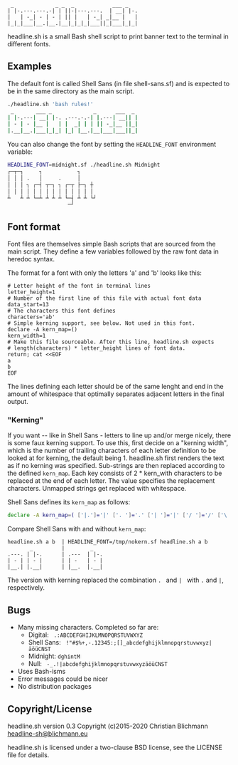 ```
 _             _ _  _            ___ _   
| |-.---.---.-| | ||-|---.---.  | __| |-.
|   | -_| - | - | || |   | -_| _|__ |   |
|_|_|___|__.|__.|__|_|_|_|___||_|___|_|_|
```

headline.sh is a small Bash shell script to print banner text to the terminal
in different fonts.

Examples
--------

The default font is called Shell Sans (in file shell-sans.sf) and is expected
to be in the same directory as the main script.

```bash
./headline.sh 'bash rules!'
 _       ___ _             _      ___  _ 
| |-.---| __| |-. .---.-.-| |.---| __|| |
| - | - |__ |   | |  _| | | || -_|__ ||_|
|.__|__.|___|_|_| |_| |__.|__|___|___||_|
```

You can also change the font by setting the `HEADLINE_FONT` environment
variable:
```bash
HEADLINE_FONT=midnight.sf ./headline.sh Midnight
┌─┬─┐     ┐           ┐      
│ │ │ .   │     .     │      
│ │ │ ┐ ┌─┤ ┬─┐ ┐ ┌─┬ ├─┐ ┼  
│ │ │ │ │ │ │ │ │ │ │ │ │ │  
┴   ┴ ┴ └─┴ ┴ ┴ ┴ └─┤ ┴ ┴ └┘ 
                   ─┘
```

Font format
-----------

Font files are themselves simple Bash scripts that are sourced from the main
script. They define a few variables followed by the raw font data in heredoc
syntax.

The format for a font with only the letters 'a' and 'b' looks like this:
```
# Letter height of the font in terminal lines
letter_height=1
# Number of the first line of this file with actual font data 
data_start=13
# The characters this font defines
characters='ab'
# Simple kerning support, see below. Not used in this font.
declare -A kern_map=()
kern_width=1
# Make this file sourceable. After this line, headline.sh expects
# length(characters) * letter_height lines of font data.
return; cat <<EOF
a 
b 
EOF
```
The lines defining each letter should be of the same lenght and end in the
amount of whitespace that optimally separates adjacent letters in the final
output.

### "Kerning"

If you want -- like in Shell Sans - letters to line up and/or merge nicely,
there is some faux kerning support.
To use this, first decide on a "kerning width", which is the number of
trailing characters of each letter definition to be looked at for kerning,
the default being 1.
headline.sh first renders the text as if no kerning was specified.
Sub-strings are then replaced according to the defined `kern_map`. Each key
consists of 2 * kern_with characters to be replaced at the end of each letter.
The value specifies the replacement characters. Unmapped strings get replaced
with whitespace.

Shell Sans defines its `kern_map` as follows:
```bash
declare -A kern_map=( ['|.']='|' ['. ']='.' ['| ']='|' ['/ ']='/' ['\ ']='\')
```  

Compare Shell Sans with and without `kern_map`:
```
headline.sh a b  | HEADLINE_FONT=/tmp/nokern.sf headline.sh a b
       _         |        _   
.---. | |-.      | .---  | |-.
| - | | - |      | | -   | - |
|__.| |.__|      | |__.  |.__|
```
The version with kerning replaced the combination `. ` and `| ` with `.` and
`|`, respectively.

Bugs
----

  - Many missing characters. Completed so far are:
    * Digital: ` .:ABCDEFGHIJKLMNOPQRSTUVWXYZ`
    * Shell Sans: ` !"#$%+,-.12345:;[]_abcdefghijklmnopqrstuvwxyz|äöüCNST`
    * Midnight: `dghintM`
    * Null: ` -_.!|abcdefghijklmnopqrstuvwxyzäöüCNST`
  - Uses Bash-isms
  - Error messages could be nicer
  - No distribution packages


Copyright/License
-----------------

headline.sh version 0.3
Copyright (c)2015-2020 Christian Blichmann <headline-sh@blichmann.eu>

headline.sh is licensed under a two-clause BSD license, see the LICENSE file
for details.
